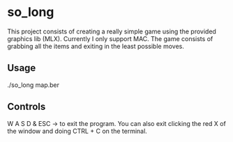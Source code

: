 # so_long
This project consists of creating a really simple game using the provided graphics lib (MLX).
Currently I only support MAC.
The game consists of grabbing all the items and exiting in the least possible moves.
## Usage
./so_long map.ber
## Controls
W A S D & ESC -> to exit the program.
You can also exit clicking the red X of the window and doing CTRL + C on the terminal.
